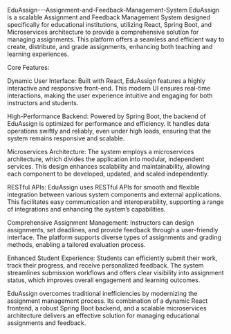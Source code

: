 EduAssign---Assignment-and-Feedback-Management-System
EduAssign is a scalable Assignment and Feedback Management System designed specifically for educational institutions, utilizing React, Spring Boot, and Microservices architecture to provide a comprehensive solution for managing assignments. This platform offers a seamless and efficient way to create, distribute, and grade assignments, enhancing both teaching and learning experiences.

Core Features:

Dynamic User Interface: Built with React, EduAssign features a highly interactive and responsive front-end. This modern UI ensures real-time interactions, making the user experience intuitive and engaging for both instructors and students.

High-Performance Backend: Powered by Spring Boot, the backend of EduAssign is optimized for performance and efficiency. It handles data operations swiftly and reliably, even under high loads, ensuring that the system remains responsive and scalable.

Microservices Architecture: The system employs a microservices architecture, which divides the application into modular, independent services. This design enhances scalability and maintainability, allowing each component to be developed, updated, and scaled independently.

RESTful APIs: EduAssign uses RESTful APIs for smooth and flexible integration between various system components and external applications. This facilitates easy communication and interoperability, supporting a range of integrations and enhancing the system’s capabilities.

Comprehensive Assignment Management: Instructors can design assignments, set deadlines, and provide feedback through a user-friendly interface. The platform supports diverse types of assignments and grading methods, enabling a tailored evaluation process.

Enhanced Student Experience: Students can efficiently submit their work, track their progress, and receive personalized feedback. The system streamlines submission workflows and offers clear visibility into assignment status, which improves overall engagement and learning outcomes.

EduAssign overcomes traditional inefficiencies by modernizing the assignment management process. Its combination of a dynamic React frontend, a robust Spring Boot backend, and a scalable microservices architecture delivers an effective solution for managing educational assignments and feedback.
